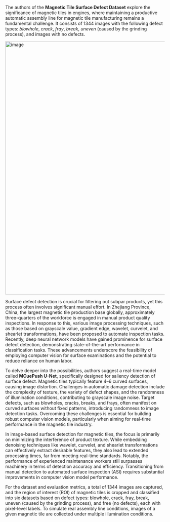 The authors of the **Magnetic Tile Surface Defect Dataset** explore the significance of magnetic tiles in engines, where maintaining a productive automatic assembly line for magnetic tile manufacturing remains a fundamental challenge. It consists of 1344 images with the following defect types: *blowhole*, *crack*, *fray*, *break*, *uneven* (caused by the grinding process), and images with no defects.

<img src="https://github.com/abin24/Magnetic-tile-defect-datasets./blob/master/dataset.jpg" alt="image" width="800">

Surface defect detection is crucial for filtering out subpar products, yet this process often involves significant manual effort. In Zhejiang Province, China, the largest magnetic tile production base globally, approximately three-quarters of the workforce is engaged in manual product quality inspections. In response to this, various image processing techniques, such as those based on grayscale value, gradient edge, wavelet, curvelet, and shearlet transformations, have been proposed to automate inspection tasks. Recently, deep neural network models have gained prominence for surface defect detection, demonstrating state-of-the-art performance in classification tasks. These advancements underscore the feasibility of employing computer vision for surface examinations and the potential to reduce reliance on human labor.

To delve deeper into the possibilities, authors suggest a real-time model called **MCuePush U-Net**, specifically designed for saliency detection of surface defect. Magnetic tiles typically feature 4–6 curved surfaces, causing image distortion. Challenges in automatic damage detection include the complexity of texture, the variety of defect shapes, and the randomness of illumination conditions, contributing to grayscale image noise. Target defects, such as blowholes, cracks, breaks, and frays, often manifest on curved surfaces without fixed patterns, introducing randomness to image detection tasks. Overcoming these challenges is essential for building robust computer vision models, particularly when aiming for real-time performance in the magnetic tile industry.

In image-based surface detection for magnetic tiles, the focus is primarily on minimizing the interference of product texture. While embedding denoising techniques like wavelet, curvelet, and shearlet transformations can effectively extract desirable features, they also lead to extended processing times, far from meeting real-time standards. Notably, the performance of experienced maintenance workers still surpasses machinery in terms of detection accuracy and efficiency. Transitioning from manual detection to automated surface inspection (ASI) requires substantial improvements in computer vision model performance.

For the dataset and evaluation metrics, a total of 1344 images are captured, and the region of interest (ROI) of magnetic tiles is cropped and classified into six datasets based on defect types: blowhole, crack, fray, break, uneven (caused by the grinding process), and free (no defects), each with pixel-level labels. To simulate real assembly line conditions, images of a given magnetic tile are collected under multiple illumination conditions.
